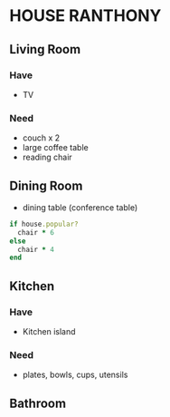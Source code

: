HOUSE RANTHONY
==============

## Living Room

### Have

* TV

### Need

* couch x 2
* large coffee table
* reading chair

## Dining Room

* dining table (conference table)

```ruby
if house.popular?
  chair * 6
else
  chair * 4
end
```

## Kitchen

### Have

* Kitchen island

### Need

* plates, bowls, cups, utensils

## Bathroom

